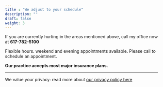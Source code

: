 ```yaml
---
title : "We adjust to your schedule"
description: ""
draft: false
weight: 3
---
```


If you are currently hurting in the areas mentioned above, call my office now at **617-782-5100**

Flexible hours. weekend and evening appointments available. Please call to schedule an appointment. 

**Our practice accepts most major insurance plans.**

---

We value your privacy: read more about [our privacy policy here](https://www.freeprivacypolicy.com/privacy/view/b4896589f32cb7e897ecb92fa12cb9f6)